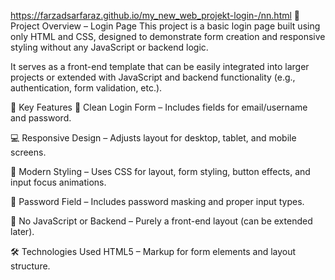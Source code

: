 https://farzadsarfaraz.github.io/my_new_web_projekt-login-/nn.html
🔐 Project Overview – Login Page
This project is a basic login page built using only HTML and CSS, designed to demonstrate form creation and responsive styling without any JavaScript or backend logic.

It serves as a front-end template that can be easily integrated into larger projects or extended with JavaScript and backend functionality (e.g., authentication, form validation, etc.).

🧩 Key Features
📄 Clean Login Form – Includes fields for email/username and password.

💻 Responsive Design – Adjusts layout for desktop, tablet, and mobile screens.

🎨 Modern Styling – Uses CSS for layout, form styling, button effects, and input focus animations.

🔐 Password Field – Includes password masking and proper input types.

🚫 No JavaScript or Backend – Purely a front-end layout (can be extended later).

🛠️ Technologies Used
HTML5 – Markup for form elements and layout structure.


